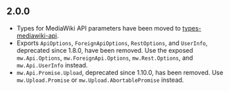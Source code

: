 
## 2.0.0

- Types for MediaWiki API parameters have been moved to [types-mediawiki-api](https://github.com/wikimedia-gadgets/types-mediawiki-api).
- Exports `ApiOptions`, `ForeignApiOptions`, `RestOptions`, and `UserInfo`, deprecated since 1.8.0, have been removed. Use the exposed `mw.Api.Options`, `mw.ForeignApi.Options`, `mw.Rest.Options`, and `mw.Api.UserInfo` instead.
- `mw.Api.Promise.Upload`, deprecated since 1.10.0, has been removed. Use `mw.Upload.Promise` or `mw.Upload.AbortablePromise` instead.
